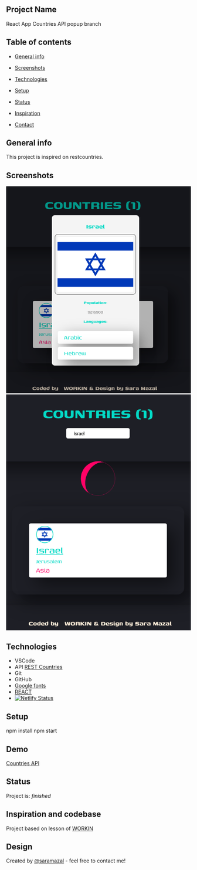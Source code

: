 

## Project Name
React App Countries API popup branch

## Table of contents
* [General info](#general-info)
* [Screenshots](#screenshots)
* [Technologies](#technologies)
* [Setup](#setup)

* [Status](#status)
* [Inspiration](#inspiration)
* [Contact](#contact)

## General info
This project is inspired on restcountries. 

## Screenshots
![Countries API popup](https://github.com/saramazal/react-app-countries-api/blob/popup/Countries-API-popup.png)
![Countries API Lader](https://github.com/saramazal/react-app-countries-api/blob/popup/Countries-API-popup-loader.png)

## Technologies
* VSCode
* API [REST Countries](https://restcountries.com/#api-endpoints-v3-all)
* Git
* GitHub
* [Google fonts](https://fonts.google.com/?category=Sans+Serif,Display,Monospace&preview.text=Word%20Smith&preview.text_type=custom)
* [REACT](https://reactjs.org/docs/getting-started.html/)
* [![Netlify Status](https://api.netlify.com/api/v1/badges/494a99c8-db99-4b5b-b7da-74c49be94d96/deploy-status)](https://app.netlify.com/sites/mazal-countries-api-popup/deploys)

## Setup
npm install
npm start

## Demo
[Countries API](https://mazal-countries-api-popup.netlify.app/)


## Status
Project is:  _finished_

## Inspiration and codebase
Project based on lesson of [WORKIN](https://cyber.workin.co.il/)


## Design 
Created by [@saramazal](https://github.com/saramazal/) - feel free to contact me!
